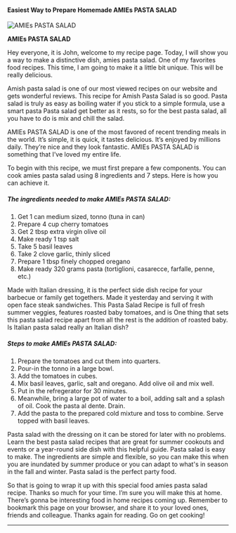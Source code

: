             

#### Easiest Way to Prepare Homemade AMIEs PASTA SALAD

![AMIEs PASTA SALAD](https://img-global.cpcdn.com/recipes/6160090667155456/751x532cq70/amies-pasta-salad-recipe-main-photo.jpg)

**AMIEs PASTA SALAD**

Hey everyone, it is John, welcome to my recipe page. Today, I will show you a way to make a distinctive dish, amies pasta salad. One of my favorites food recipes. This time, I am going to make it a little bit unique. This will be really delicious.

Amish pasta salad is one of our most viewed recipes on our website and gets wonderful reviews. This recipe for Amish Pasta Salad is so good. Pasta salad is truly as easy as boiling water if you stick to a simple formula, use a smart pasta Pasta salad get better as it rests, so for the best pasta salad, all you have to do is mix and chill the salad.

AMIEs PASTA SALAD is one of the most favored of recent trending meals in the world. It’s simple, it is quick, it tastes delicious. It’s enjoyed by millions daily. They’re nice and they look fantastic. AMIEs PASTA SALAD is something that I’ve loved my entire life.

To begin with this recipe, we must first prepare a few components. You can cook amies pasta salad using 8 ingredients and 7 steps. Here is how you can achieve it.

##### The ingredients needed to make AMIEs PASTA SALAD:

1.  Get 1 can medium sized, tonno (tuna in can)
2.  Prepare 4 cup cherry tomatoes
3.  Get 2 tbsp extra virgin olive oil
4.  Make ready 1 tsp salt
5.  Take 5 basil leaves
6.  Take 2 clove garlic, thinly sliced
7.  Prepare 1 tbsp finely chopped oregano
8.  Make ready 320 grams pasta (tortiglioni, casarecce, farfalle, penne, etc.)

Made with Italian dressing, it is the perfect side dish recipe for your barbecue or family get togethers. Made it yesterday and serving it with open face steak sandwiches. This Pasta Salad Recipe is full of fresh summer veggies, features roasted baby tomatoes, and is One thing that sets this pasta salad recipe apart from all the rest is the addition of roasted baby. Is Italian pasta salad really an Italian dish?

##### Steps to make AMIEs PASTA SALAD:

1.  Prepare the tomatoes and cut them into quarters.
2.  Pour-in the tonno in a large bowl.
3.  Add the tomatoes in cubes.
4.  Mix basil leaves, garlic, salt and oregano. Add olive oil and mix well.
5.  Put in the refregerator for 30 minutes.
6.  Meanwhile, bring a large pot of water to a boil, adding salt and a splash of oil. Cook the pasta al dente. Drain.
7.  Add the pasta to the prepared cold mixture and toss to combine. Serve topped with basil leaves.

Pasta salad with the dressing on it can be stored for later with no problems. Learn the best pasta salad recipes that are great for summer cookouts and events or a year-round side dish with this helpful guide. Pasta salad is easy to make. The ingredients are simple and flexible, so you can make this when you are inundated by summer produce or you can adapt to what's in season in the fall and winter. Pasta salad is the perfect party food.

So that is going to wrap it up with this special food amies pasta salad recipe. Thanks so much for your time. I’m sure you will make this at home. There’s gonna be interesting food in home recipes coming up. Remember to bookmark this page on your browser, and share it to your loved ones, friends and colleague. Thanks again for reading. Go on get cooking!

* * *